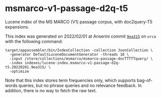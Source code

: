 # msmarco-v1-passage-d2q-t5

Lucene index of the MS MARCO (V1) passage corpus, with doc2query-T5 expansions.

This index was generated on 2022/02/01 at Anserini commit [`9ea315`](https://github.com/castorini/anserini/commit/9ea3159adeeffd84e10e197af4c36febb5b74c7b) on `orca` with the following command:

```
target/appassembler/bin/IndexCollection -collection JsonCollection \
  -generator DefaultLuceneDocumentGenerator -threads 18 \
  -input /store/collections/msmarco/msmarco-passage-docTTTTTquery/ \
  -index indexes/lucene-index.msmarco-v1-passage-d2q-t5.20220201.9ea315/ \
  -optimize
```

Note that this index stores term frequencies only, which supports bag-of-words queries, but no phrase queries and no relevance feedback. In addition, there is no way to fetch the raw text.
